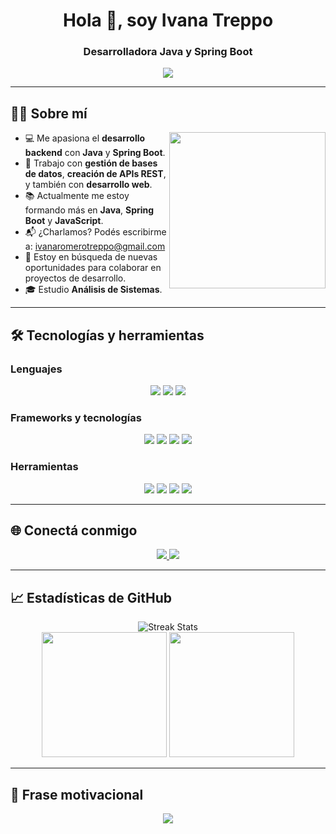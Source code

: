 <h1 align="center">Hola 👋, soy Ivana Treppo</h1>
<h3 align="center">Desarrolladora Java y Spring Boot</h3>

<p align="center">
  <img src="https://readme-typing-svg.herokuapp.com?font=Fira+Code&size=24&pause=1000&center=true&vCenter=true&width=800&lines=Java+%7C+Spring+Boot+%7C+Backend+Development;Database+Management+%7C+API+Development;Aprendiendo+JavaScript+y+mejorando+mis+skills+web;Estudiante+de+Análisis+de+Sistemas;¡Siempre+lista+para+aprender+y+colaborar!+💪" />
</p>

---

## 👩‍💻 Sobre mí

<img align="right" src="https://media.giphy.com/media/qgQUggAC3Pfv687qPC/giphy.gif" width="250" />

- 💻 Me apasiona el **desarrollo backend** con **Java** y **Spring Boot**.
- 🔧 Trabajo con **gestión de bases de datos**, **creación de APIs REST**, y también con **desarrollo web**.
- 📚 Actualmente me estoy formando más en **Java**, **Spring Boot** y **JavaScript**.
- 📬 ¿Charlamos? Podés escribirme a: [ivanaromerotreppo@gmail.com](mailto:ivanaromerotreppo@gmail.com)
- 💼 Estoy en búsqueda de nuevas oportunidades para colaborar en proyectos de desarrollo.
- 🎓 Estudio **Análisis de Sistemas**.

---

## 🛠️ Tecnologías y herramientas

### Lenguajes
<p align="center">
  <img src="https://img.shields.io/badge/Java-%23007396.svg?style=flat-square&logo=java&logoColor=white" />
  <img src="https://img.shields.io/badge/JavaScript-%23F7DF1E.svg?style=flat-square&logo=javascript&logoColor=black" />
  <img src="https://img.shields.io/badge/SQL-%2300f.svg?style=flat-square&logo=sqlite&logoColor=white" />
</p>

### Frameworks y tecnologías
<p align="center">
  <img src="https://img.shields.io/badge/Spring%20Boot-6DB33F.svg?style=flat-square&logo=spring-boot&logoColor=white" />
  <img src="https://img.shields.io/badge/MySQL-%234479A1.svg?style=flat-square&logo=mysql&logoColor=white" />
  <img src="https://img.shields.io/badge/HTML5-%23E34F26.svg?style=flat-square&logo=html5&logoColor=white" />
  <img src="https://img.shields.io/badge/CSS3-%231572B6.svg?style=flat-square&logo=css3&logoColor=white" />
</p>

### Herramientas
<p align="center">
  <img src="https://img.shields.io/badge/Git-%23F05033.svg?style=flat-square&logo=git&logoColor=white" />
  <img src="https://img.shields.io/badge/GitHub-%23181717.svg?style=flat-square&logo=github&logoColor=white" />
  <img src="https://img.shields.io/badge/Postman-%23FF6C37.svg?style=flat-square&logo=postman&logoColor=white" />
  <img src="https://img.shields.io/badge/IntelliJ%20IDEA-%23000000.svg?style=flat-square&logo=intellij-idea&logoColor=white" />
</p>

---

## 🌐 Conectá conmigo

<p align="center">
  <a href="https://www.linkedin.com/in/ivana-treppo-76739b289/" target="_blank">
    <img src="https://img.shields.io/badge/LinkedIn-%230077B5.svg?style=flat-square&logo=linkedin&logoColor=white" />
  </a>
  <a href="mailto:ivanaromerotreppo@gmail.com">
    <img src="https://img.shields.io/badge/Gmail-%23D14836.svg?style=flat-square&logo=gmail&logoColor=white" />
  </a>
</p>

---

## 📈 Estadísticas de GitHub

<p align="center">
  <img src="https://github-readme-streak-stats.herokuapp.com?user=ivanart1498&theme=tokyonight_duo" alt="Streak Stats" />
  <br/>
  <img src="https://github-readme-stats.vercel.app/api?username=ivanart1498&show_icons=true&theme=tokyonight&count_private=true&hide_border=true" height="200"/>
  <img src="https://github-readme-stats.vercel.app/api/top-langs/?username=ivanart1498&theme=tokyonight&layout=compact&hide_border=true" height="200"/>
</p>

---

## 💬 Frase motivacional

<p align="center">
  <img src="https://quotes-github-readme.vercel.app/api?type=horizontal&theme=tokyonight&quoteCategory=programming" />
</p>

